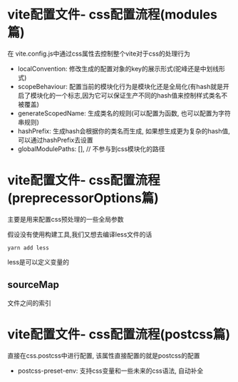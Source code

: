 # vite配置文件- css配置流程(modules篇)

在 vite.config.js中通过css属性去控制整个vite对于css的处理行为

- localConvention: 修改生成的配置对象的key的展示形式(驼峰还是中划线形式)
- scopeBehaviour: 配置当前的模块化行为是模块化还是全局化(有hash就是开启了模块化的一个标志,因为它可以保证生产不同的hash值来控制样式类名不被覆盖)
- generateScopedName: 生成类名的规则(可以配置为函数, 也可以配置为字符串规则)
- hashPrefix: 生成hash会根据你的类名而生成, 如果想生成更为复杂的hash值,可以通过hashPrefix去设置
- globalModulePaths: [], // 不参与到css模块化的路径


# vite配置文件- css配置流程(preprecessorOptions篇)

主要是用来配置css预处理的一些全局参数

假设没有使用构建工具,我们又想去编译less文件的话

```
yarn add less
```

less是可以定义变量的

## sourceMap

文件之间的索引

# vite配置文件- css配置流程(postcss篇)

直接在css.postcss中进行配置, 该属性直接配置的就是postcss的配置

- postcss-preset-env: 支持css变量和一些未来的css语法, 自动补全